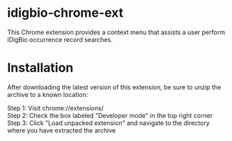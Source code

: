 # idigbio-chrome-ext
This Chrome extension provides a context menu that 
assists a user perform iDigBio occurrence record searches. 

# Installation
After downloading the latest version of this extension, be sure to unzip the archive to a known location:

Step 1: Visit chrome://extensions/  
Step 2: Check the box labeled "Developer mode" in the top right corner  
Step 3: Click "Load unpacked extension" and navigate to the directory where you have extracted the archive

